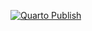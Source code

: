 [![Quarto Publish](https://github.com/andrewheiss/gha-brms/actions/workflows/publish.yml/badge.svg)](https://github.com/andrewheiss/gha-brms/actions/workflows/publish.yml)
